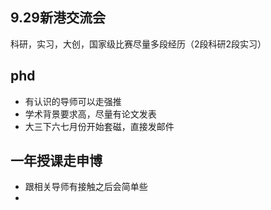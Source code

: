 ## 9.29新港交流会

科研，实习，大创，国家级比赛尽量多段经历（2段科研2段实习）

## phd

- 有认识的导师可以走强推
- 学术背景要求高，尽量有论文发表
- 大三下六七月份开始套磁，直接发邮件

## 一年授课走申博

- 跟相关导师有接触之后会简单些
- 